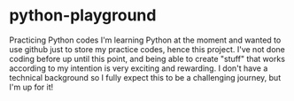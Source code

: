 # python-playground
Practicing Python codes 
I'm learning Python at the moment and wanted to use github just to store my practice codes, hence this project. I've not done coding before up until this point, and being able to create "stuff" that works according to my intention is very exciting and rewarding. 
I don't have a technical background so I fully expect this to be a challenging journey, but I'm up for it! 
